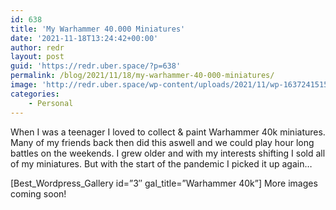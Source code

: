 ```yaml
---
id: 638
title: 'My Warhammer 40.000 Miniatures'
date: '2021-11-18T13:24:42+00:00'
author: redr
layout: post
guid: 'https://redr.uber.space/?p=638'
permalink: /blog/2021/11/18/my-warhammer-40-000-miniatures/
image: 'http://redr.uber.space/wp-content/uploads/2021/11/wp-16372415157458586186737699539129-210x154.jpg'
categories:
    - Personal
---
```


When I was a teenager I loved to collect &amp; paint Warhammer 40k miniatures. Many of my friends back then did this aswell and we could play hour long battles on the weekends. I grew older and with my interests shifting I sold all of my miniatures. But with the start of the pandemic I picked it up again…

\[Best\_Wordpress\_Gallery id=”3″ gal\_title=”Warhammer 40k”\] More images coming soon!